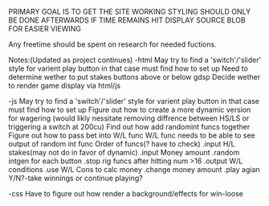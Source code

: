 PRIMARY GOAL IS TO GET THE SITE WORKING STYLING SHOULD ONLY BE DONE AFTERWARDS IF TIME REMAINS
HIT DISPLAY SOURCE BLOB FOR EASIER VIEWING

Any freetime should be spent on research for needed fuctions.

Notes:(Updated as project continues)
-html
May try to find a 'switch'/'slider' style for varient play button in that case must find how to set up
Need to determine wether to put stakes buttons above or below gdsp
Decide wether to render game display via html/js

-js
May try to find a 'switch'/'slider' style for varient play button in that case must find how to set up
Figure out how to create a more dynamic version for wagering
(would likly nessitate removing diffrence between HS/LS or triggering a switch at 200cu)
Find out how add randomint funcs together
Figure out how to pass bet into W/L func
W/L func needs to be able to see output of random int func
Order of funcs(? have to check)
.input H/L stakes(may not do in favor of dynamic)
.input Money amount
.random intgen for each button
.stop rig funcs after hitting num >16
.output W/L conditions
.use W/L Cons to calc money
.change money amount
.play agian Y/N?-take winnings or continue playing?

-css
Have to figure out how render a background/effects for win-loose